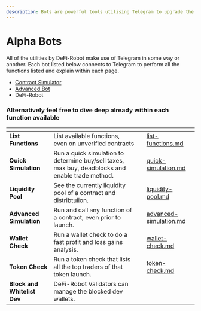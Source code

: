 ```yaml
---
description: Bots are powerful tools utilising Telegram to upgrade the defi experience
---
```


# Alpha Bots

All of the utilities by DeFi-Robot make use of Telegram in some way or another. Each bot listed below connects to Telegram to perform all the functions listed and explain within each page.

* [Contract Simulator](contract-simulator/)
* [Advanced Bot](advanced-bot/)
* DeFi-Robot

### Alternatively feel free to dive deep already within each function available

<table data-view="cards"><thead><tr><th></th><th></th><th></th><th data-hidden data-card-target data-type="content-ref"></th></tr></thead><tbody><tr><td><strong>List Functions</strong></td><td>List available functions, even on unverified contracts</td><td></td><td><a href="contract-simulator/list-functions.md">list-functions.md</a></td></tr><tr><td><strong>Quick Simulation</strong></td><td>Run a quick simulation to determine buy/sell taxes, max buy, deadblocks and enable trade method.</td><td></td><td><a href="contract-simulator/quick-simulation.md">quick-simulation.md</a></td></tr><tr><td><strong>Liquidity Pool</strong></td><td>See the currently liquidity pool of a contract and distribtuiion. </td><td></td><td><a href="contract-simulator/liquidity-pool.md">liquidity-pool.md</a></td></tr><tr><td><strong>Advanced Simulation</strong></td><td>Run and call any function of a contract, even prior to launch.</td><td></td><td><a href="contract-simulator/advanced-simulation.md">advanced-simulation.md</a></td></tr><tr><td><strong>Wallet Check</strong></td><td>Run a wallet check to do a fast profit and loss gains analysis.</td><td></td><td><a href="advanced-bot/wallet-check.md">wallet-check.md</a></td></tr><tr><td><strong>Token Check</strong></td><td>Run a token check that lists all the top traders of that token launch.</td><td></td><td><a href="advanced-bot/token-check.md">token-check.md</a></td></tr><tr><td><strong>Block and Whitelist Dev</strong></td><td>DeFi-Robot Validators can manage the blocked dev wallets.</td><td></td><td></td></tr></tbody></table>
